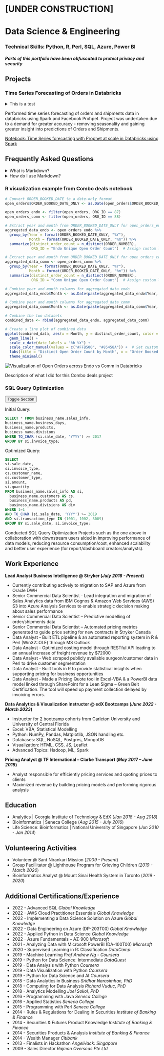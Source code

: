 # [UNDER CONSTRUCTION]
# Data Science & Engineering

### Technical Skills: Python, R, Perl, SQL, Azure, Power BI

#### *Parts of this portfolio have been obfuscated to protect privacy and security*

## Projects

### Time Series Forecasting of Orders in Databricks

<details>
  <summary>This is a test</summary>

  ``
  SELECT * FROM lallu.table_name;
  ``

</details>

Performed time series forecasting of orders and shipments data in databricks using Spark and Facebook Prohpet. Project was undertaken due to a demand for greater accuracy - removing seasonality and gaining greater insight into predictions of Orders and Shipments.

[Notebook: Time Series forecasting with Prophet at scale in Databricks using Spark](https://github.com/mandhir/TimeSeriesForecasting_Databricks/blob/main/Time%20Series%20Forecasting.ipynb)


## Frequently Asked Questions

<details>
  <summary>What is Markdown?</summary>

  Markdown is a lightweight markup language that allows you to create formatted text using a plain text editor. It is commonly used for writing online documentation, blog posts, and README files.
</details>

<details>
  <summary>How do I use Markdown?</summary>

  To use Markdown, simply type your text in a plain text editor and format it using Markdown syntax. For example, to create a heading, you would start a line with one or more hash symbols (#). To create a bulleted list, you would start a line with a hyphen (-) or asterisk (*).
  For more information on Markdown syntax, please see the [Markdown documentation](https://www.markdownguide.org/basic-syntax/).
</details>



### R visualization example from Combo deals notebook

```r
# Convert ORDER_BOOKED_DATE to a date-only format
open_orders$ORDER_BOOKED_DATE_ONLY <- as.Date(open_orders$ORDER_BOOKED_DATE)

open_orders_endo <- filter(open_orders, ORG_ID == 87)
open_orders_comm <- filter(open_orders, ORG_ID == 88)

# Extract year and month from ORDER_BOOKED_DATE_ONLY for open_orders_endo
aggregated_data_endo <- open_orders_endo %>%
  group_by(Year = format(ORDER_BOOKED_DATE_ONLY, "%Y"),
           Month = format(ORDER_BOOKED_DATE_ONLY, "%m")) %>%
  summarize(distinct_order_count = n_distinct(ORDER_NUMBER),
            ORG_ID = "Endo Unique Open Order Count")  # Assign custom label

# Extract year and month from ORDER_BOOKED_DATE_ONLY for open_orders_comm
aggregated_data_comm <- open_orders_comm %>%
  group_by(Year = format(ORDER_BOOKED_DATE_ONLY, "%Y"),
           Month = format(ORDER_BOOKED_DATE_ONLY, "%m")) %>%
  summarize(distinct_order_count = n_distinct(ORDER_NUMBER),
            ORG_ID = "Comm Unique Open Order Count")  # Assign custom label

# Combine year and month columns for aggregated_data_endo
aggregated_data_endo$Month <- as.Date(paste(aggregated_data_endo$Year, aggregated_data_endo$Month, "01", sep = "-"))

# Combine year and month columns for aggregated_data_comm
aggregated_data_comm$Month <- as.Date(paste(aggregated_data_comm$Year, aggregated_data_comm$Month, "01", sep = "-"))

# Combine the two datasets
combined_data <- rbind(aggregated_data_endo, aggregated_data_comm)

# Create a line plot of combined data
ggplot(combined_data, aes(x = Month, y = distinct_order_count, color = ORG_ID)) +
  geom_line() +
  scale_x_date(date_labels = "%b %Y") +
  scale_color_manual(values = c("#FFB500", "#85458A")) +  # Set custom line colors
  labs(title = "Distinct Open Order Count by Month", x = "Order Booked Date (mmm YYYY)", y = "Distinct Open Order Count", color = "Legend") +
  theme_minimal()
```

![Visualization of Open Orders across Endo vs Comm in Databricks](/assets/img/visualization_in_R.jpg)

Description of what I did for this Combo deals project

### SQL Query Optimization

<html>
<head>
<style>
  .toggle-section {
    display: none;
  }
</style>
</head>
<body>

<button onclick="toggleSection()">Toggle Section</button>

<div id="toggle-section" class="toggle-section">
  <p>This is the content of the toggleable section.

  ```sql
  SELECT * FROM lallu.table_name;
  ```

  </p>
</div>

<script>
  function toggleSection() {
    var section = document.getElementById("toggle-section");
    section.style.display = (section.style.display === "none" || section.style.display === "") ? "block" : "none";
  }
</script>

</body>
</html>



Initial Query:
```sql
SELECT * FROM business_name.sales_info,
business_name.business_days,
business_name.products,
business_name.divisions
WHERE TO_CHAR (si.sale_date, 'YYYY') >= 2017
GROUP BY si.invoice_type;
```

Optimized Query:

```sql
SELECT
si.sale_date,
si.invoice_type,
cs.customer_name,
cs.customer_type,
si.amount,
si.quantity
FROM business_name.sales_info AS si,
  business_name.customers AS cs,
  business_name.products AS pd,
  business_name.divisions AS div
WHERE 1=1
AND TO_CHAR (si.sale_date, 'YYYY') >= 2019
AND si.transaction_type IN (1001, 1002, 3009)
GROUP BY si.sale_date, si.invoice_type;
```

Conducted SQL Query Optimization Projects such as the one above in collaboration with downstream users aided in improving performance of data models, reducing resource consumption/cost, enhanced scalability and better user experience (for report/dashboard creators/analysts).


## Work Experience
**Lead Analyst Business Intelligence @ Stryker (_July 2018 - Present_)**
- Currently contributing actively to migration to SAP and Azure from Oracle DWH
- Senior Commercial Data Scientist - Lead integration and migration of Sales Analytics data from IBM Cognos & Amazon Web Services (AWS) S3 into Azure Analysis Services to enable strategic decision making about sales performance
- Senior Commercial Data Scientist – Predictive modelling of order/shipments data
- Senior Commercial Data Scientist – Automated pricing metrics generated to guide price setting for new contracts in Stryker Canada
- Data Analyst - Built ETL pipeline & an automated reporting system in R & Perl (Win32::OLE) through MS Outlook
- Data Analyst - Optimized costing model through RESTful API leading to an annual increase of freight revenue by $72000
- Data Analyst - Web scraped publicly available surgeon/customer data in Perl to drive customer segmentation
- Data Analyst - Built tools in R to provide statistical insights when supporting pricing for business opportunities
- Data Analyst - Made a Pricing Quote tool in Excel-VBA & a PowerBI data model linked through SharePoint for a Lean Sigma – Green Belt Certification. The tool will speed up payment collection delayed by invoicing errors.

**Data Analytics & Visualization Instructor @ edX Bootcamps (_June 2022 - March 2023_)**
- Instructor for 2 bootcamp cohorts from Carleton University and University of Central Florida
- Excel: VBA, Statistical Modelling
- Python: NumPy, Pandas, Matplotlib, JSON handling etc.
- Databases: SQL, NoSQL, Postgres, MongoDB
- Visualization: HTML, CSS, JS, Leaflet
- Advanced Topics: Hadoop, ML, Spark

**Pricing Analyst @ TF International – Clarke Transport (_May 2017 – June 2018_)**
- Analyst responsible for efficiently pricing services and quoting prices to clients
- Maximized revenue by building pricing models and performing rigorous analysis

## Education
- Analytics 					| Georgia Institute of Technology & EdX (_Jan 2018 - Aug 2018_)
- Bioinformatics				| Seneca College (_Aug 2015 - July 2016_)
- Life Science: Bioinformatics 	| National University of Singapore (_Jun 2010 - Jan 2014_)

## Volunteering Activities
- Volunteer @ Sant Nirankari Mission (_2009 - Present_)
- Group Facillitator @ Lighthouse Program for Grieving Children (_2019 - March 2020_)
- Bioinformatics Analyst @ Mount Sinai Health System in Toronto (_2019 - 2020_)

## Additional Certifications/Experience
- 2022	 - 	Advanced SQL	_Global Knowledge_
- 2022	 - 	AWS Cloud Practitioner Essentials	_Global Knowledge_
- 2022	 - 	Implementing a Data Science Solution on Azure	_Global Knowledge_
- 2022	 - 	Data Engineering on Azure (DP-203T00)	_Global Knowledge_
- 2022	 - 	Applied Python in Data Science	_Global Knowledge_
- 2022	 - 	Azure Fundamentals – AZ-900	_Microsoft_
- 2021	 - 	Analyzing Data with Microsoft PowerBI (DA-100T00)	_Microsoft_
- 2020	 - 	Supervised Learning in R: Classification	_DataCamp_
- 2019	 - 	Machine Learning	_Prof Andrew Ng - Coursera_
- 2019	 - 	Python for Data Science: Intermediate	_DataQuest_
- 2019	 - 	Data Analysis with Python	_Coursera_
- 2019	 - 	Data Visualization with Python	_Coursera_
- 2019	 - 	Python for Data Science and AI	_Coursera_
- 2018	 - 	Data Analytics in Business	_Sridhar Narasimhan, PhD_
- 2018	 - 	Computing for Data Analysis	_Richard Vuduc, PhD_
- 2018	 - 	Analytics Modelling	_Joel Sokol, PhD_
- 2016	 - 	Programming with Java	_Seneca College_
- 2016	 - 	Applied Statistics	_Seneca College_
- 2015	 - 	Programming with Perl	_Seneca College_
- 2014	 - 	Rules & Regulations for Dealing in Securities	_Institute of Banking & Finance_
- 2014	 - 	Securities & Futures Product Knowledge	_Institute of Banking & Finance_
- 2014	 - 	Securities Products & Analysis	_Institute of Banking & Finance_
- 2014	 - 	Wealth Manager	_Citibank_
- 2013	 - 	Finalists in Hackathon	_AngelHack: Singapore_
- 2009	 - 	Sales Director	_Rajman Overseas Pte Ltd_





